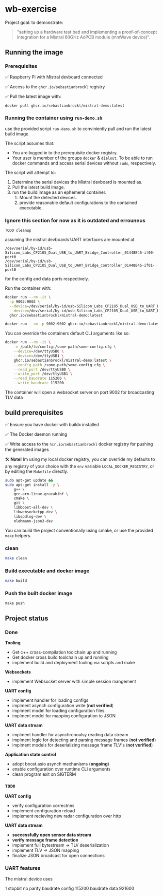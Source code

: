 # wb-exercise

Project goal: to demonstrate:
> "setting up a hardware test bed and implementing a proof-of-concept integration for a Mistral 60GHz AoPCB module (mmWave device)".

## Running the image

### Prerequisites

✅ Raspberry Pi with Mistral devboard connected

✅ Access to the `ghcr.io/sebastianbrockl` registry

✅ Pull the latest image with:
```bash
docker pull ghcr.io/sebastianbrockl/mistral-demo:latest
```

### Running the container using `run-demo.sh`

use the provided script `run-demo.sh` to conviniently pull and run the latest build image.

The script assumes that:
- You are logged in to the prerequisite docker registry.
- Your user is member of the groups `docker` & `dialout`. To be able to run docker commands and access serial devices without `sudo`, respectively.


The script will attempt to:

1. Determine the serial devices the Mistral devboard is mounted as.
2. Pull the latest build image.
3. run the build image as an ephemeral container.
	1. Mount the detected devices.
	2. provide reasonable default configurations to the contained executable.



### Ignore this section for now as it is outdated and errouneus

`TODO cleanup`

assuming the mistral devboards UART interfaces are mounted at

```
/dev/serial/by-id/usb-Silicon_Labs_CP2105_Dual_USB_to_UART_Bridge_Controller_01448E45-if00-port0
/dev/serial/by-id/usb-Silicon_Labs_CP2105_Dual_USB_to_UART_Bridge_Controller_01448E45-if01-port0
```

for the config and data ports respectively.

Run the container with:

```bash
docker run --rm -it \
  -p 9002:9002 \
  --device=/dev/serial/by-id/usb-Silicon_Labs_CP2105_Dual_USB_to_UART_Bridge_Controller_01448E45-if00-port0 \
  --device=/dev/serial/by-id/usb-Silicon_Labs_CP2105_Dual_USB_to_UART_Bridge_Controller_01448E45-if01-port0 \
  ghcr.io/sebastianbrockl/mistral-demo:latest

docker run --rm -p 9002:9002 ghcr.io/sebastianbrockl/mistral-demo:latest
```

You can override the containers default CLI arguments like so:

```bash
docker run --rm -it \
    -v /path/to/config:/some-path/some-config.cfg \
    --device=/dev/ttyUSB0 \
    --device=/dev/ttyUSB1 \
    ghcr.io/sebastianbrockl/mistral-demo:latest \
    --config_path /some-path/some-config.cfg \
    --read_port /dev/ttyUSB0 \
    --write_port /dev/ttyUSB1 \
    --read_baudrate 115200 \
    --write_baudrate 115200
```


The container will open a websocket server on port 9002 for broadcasting TLV data

## build prerequisites

✅ Ensure you have docker with buildx installed

✅ The Docker daemon running

✅ Write access to the `hcr.io/sebastianbrockl` docker registry for pushing the generated images

🛠 **Note!** Im using my local docker registry, you can override my defaults to any registry of your choice with the `env` variable `LOCAL_DOCKER_REGISTRY`, or by editing the `Makefile` directly.

```bash
sudo apt-get update && 
sudo apt-get install -y \
    g++ \
    gcc-arm-linux-gnueabihf \
    cmake \
    git \
    libboost-all-dev \
    libwebsocketpp-dev \
    libspdlog-dev \
    nlohmann-json3-dev
```

You can build the project conventionally using cmake, or use the provided `make` helpers.

### clean 

```bash
make clean
```

### Build executable and docker image
```bash
make build
```

### Push the built docker image
```
make push
```

## Project status

### Done

**Tooling**
 - Get c++ cross-compilation toolchain up and running
 - Get docker cross build toolchain up and running
 - implement build and deployment tooling via scripts and make
 
 **Websockets**
 - implement Websocket server with simple session mangement

 **UART config**
 - implement handler for loading configs
 - implment asynch configuration write (**not verified**)
 - implment model for loading configuration files
 - implment model for mapping configuration to JSON

 **UART data stream**
 - implment handler for asynchronoulsy reading data stream
 - implment logic for detecting and parsing message frames (**not verified**)
 - implment models for deserializing message frame TLV's (**not verified**)

 **Application state control**
 - adopt boost.asio asynch mechanisms (**ongoing**)
 - enable configuration over runtime CLI arguments
 - clean program exit on SIGTERM


 ### `TODO`

**UART config**
 - verify configuration correctnes
 - implement configuration reload
 - implement recieving new radar configuration over http

 **UART data stream**
 - **successfully open sensor data stream**
 - **verify message frame detection**
 - implement full bytestream -> TLV deserialization
 - implement TLV -> JSON mapping
 - finalize JSON broadcast for open connections


### UART features

The mistral device uses

1 stopbit
no parity
baudrate config 115200
baudrate data   921600